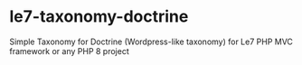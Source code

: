 # le7-taxonomy-doctrine
Simple Taxonomy for Doctrine (Wordpress-like taxonomy) for Le7 PHP MVC framework or any PHP 8 project

